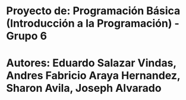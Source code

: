 # Proyecto de: Programación Básica (Introducción a la Programación) - Grupo 6
# Autores: Eduardo Salazar Vindas, Andres Fabricio Araya Hernandez, Sharon Avila, Joseph Alvarado

